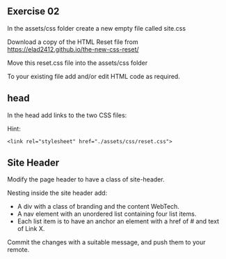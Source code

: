 ## Exercise 02

In the assets/css folder create a new empty file called site.css

Download a copy of the HTML Reset file from https://elad2412.github.io/the-new-css-reset/

Move this reset.css file into the assets/css folder

To your existing file add and/or edit HTML code as required.

## head

In the head add links to the two CSS files:

Hint:

`<link rel="stylesheet" href="./assets/css/reset.css">`

## Site Header

Modify the page header to have a class of site-header.

Nesting inside the site header add:

- A div with a class of branding and the content WebTech.
- A nav element with an unordered list containing four list items.
- Each list item is to have an anchor an element with a href of # and text of Link X.

Commit the changes with a suitable message, and push them to your remote.